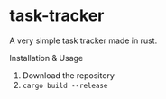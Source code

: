 # task-tracker
A very simple task tracker made in rust.

Installation & Usage
1. Download the repository
2. `cargo build --release`
